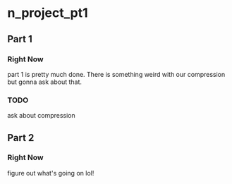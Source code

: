 # n_project_pt1

## Part 1
### Right Now
part 1 is pretty much done. There is something weird with our compression but gonna ask about that. 

### TODO
ask about compression

## Part 2
### Right Now
figure out what's going on lol!